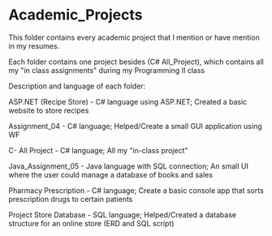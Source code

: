 # Academic_Projects

This folder contains every academic project that I mention or have mention in my resumes.

Each folder contains one project besides (C# All_Project), which contains all my "in class assignments" during my Programming  II class

Description and language of each folder:

ASP.NET (Recipe Store) - C# language using ASP.NET; Created a basic website to store recipes

Assignment_04 - C# language; Helped/Create a small GUI application using WF

C- All Project - C# language; All my "in-class project"

Java_Assignment_05 - Java language with SQL connection; An small UI where the user could manage a database of books and sales

Pharmacy Prescription - C# language; Create a basic console app that sorts prescription drugs to certain patients

Project Store Database - SQL language; Helped/Created a database structure for an online store (ERD and SQL script)


